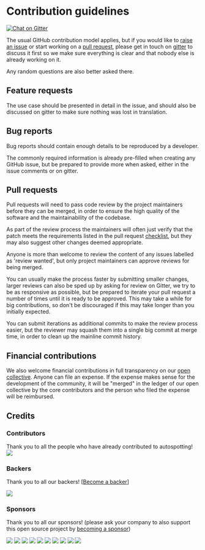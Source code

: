# Contribution guidelines #

[![Chat on Gitter](https://badges.gitter.im/cristim/autospotting.svg)](https://gitter.im/cristim/autospotting?utm_source=badge&utm_medium=badge&utm_campaign=pr-badge)

The usual GitHub contribution model applies, but if you would like to [raise an
issue](https://github.com/cristim/autospotting/issues/new) or start working on a
[pull request](https://github.com/cristim/autospotting/pulls), please get in
touch on [gitter](https://gitter.im/cristim/autospotting) to discuss it first so
we make sure everything is clear and that nobody else is already working on it.

Any random questions are also better asked there.

## Feature requests ##

The use case should be presented in detail in the issue, and should also
be discussed on gitter to make sure nothing was lost in translation.

## Bug reports ##

Bug reports should contain enough details to be reproduced by a developer.

The commonly required information is already pre-filled when creating any GitHub
issue, but be prepared to provide more when asked, either in the issue comments
or on gitter.

## Pull requests ##

Pull requests will need to pass code review by the project maintainers before
they can be merged, in order to ensure the high quality of the software and the
maintainability of the codebase.

As part of the review process the maintainers will often just verify that the
patch meets the requirements listed in the pull request
[checklist](.github/PULL_REQUEST_TEMPLATE.md), but they may also suggest other
changes deemed appropriate.

Anyone is more than welcome to review the content of any issues labelled as
'review wanted', but only project maintainers can approve reviews for being
merged.

You can usually make the process faster by submitting smaller changes, larger
reviews can also be sped up by asking for review on Gitter, we try to be as
responsive as possible, but be prepared to iterate your pull request a number of
times until it is ready to be approved. This may take a while for big
contributions, so don't be discouraged if this may take longer than you
initially expected.

You can submit iterations as additional commits to make the review process
easier, but the reviewer may squash them into a single big commit at merge time,
in order to clean up the mainline commit history.


## Financial contributions

We also welcome financial contributions in full transparency on our [open collective](https://opencollective.com/autospotting).
Anyone can file an expense. If the expense makes sense for the development of the community, it will be "merged" in the ledger of our open collective by the core contributors and the person who filed the expense will be reimbursed.


## Credits


### Contributors

Thank you to all the people who have already contributed to autospotting!
<a href="graphs/contributors"><img src="https://opencollective.com/autospotting/contributors.svg?width=890" /></a>


### Backers

Thank you to all our backers! [[Become a backer](https://opencollective.com/autospotting#backer)]

<a href="https://opencollective.com/autospotting#backers" target="_blank"><img src="https://opencollective.com/autospotting/backers.svg?width=890"></a>


### Sponsors

Thank you to all our sponsors! (please ask your company to also support this open source project by [becoming a sponsor](https://opencollective.com/autospotting#sponsor))

<a href="https://opencollective.com/autospotting/sponsor/0/website" target="_blank"><img src="https://opencollective.com/autospotting/sponsor/0/avatar.svg"></a>
<a href="https://opencollective.com/autospotting/sponsor/1/website" target="_blank"><img src="https://opencollective.com/autospotting/sponsor/1/avatar.svg"></a>
<a href="https://opencollective.com/autospotting/sponsor/2/website" target="_blank"><img src="https://opencollective.com/autospotting/sponsor/2/avatar.svg"></a>
<a href="https://opencollective.com/autospotting/sponsor/3/website" target="_blank"><img src="https://opencollective.com/autospotting/sponsor/3/avatar.svg"></a>
<a href="https://opencollective.com/autospotting/sponsor/4/website" target="_blank"><img src="https://opencollective.com/autospotting/sponsor/4/avatar.svg"></a>
<a href="https://opencollective.com/autospotting/sponsor/5/website" target="_blank"><img src="https://opencollective.com/autospotting/sponsor/5/avatar.svg"></a>
<a href="https://opencollective.com/autospotting/sponsor/6/website" target="_blank"><img src="https://opencollective.com/autospotting/sponsor/6/avatar.svg"></a>
<a href="https://opencollective.com/autospotting/sponsor/7/website" target="_blank"><img src="https://opencollective.com/autospotting/sponsor/7/avatar.svg"></a>
<a href="https://opencollective.com/autospotting/sponsor/8/website" target="_blank"><img src="https://opencollective.com/autospotting/sponsor/8/avatar.svg"></a>
<a href="https://opencollective.com/autospotting/sponsor/9/website" target="_blank"><img src="https://opencollective.com/autospotting/sponsor/9/avatar.svg"></a>